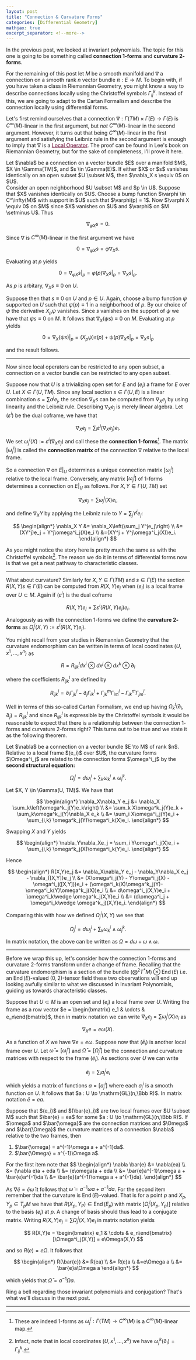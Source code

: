 ```yaml
---
layout: post
title: "Connection & Curvature Forms"
categories: [Differential Geometry]
mathjax: true
excerpt_separator: <!--more-->
---
```


In the previous post, we looked at invariant polynomials. The topic for this one is going to be something called <b>connection $1$-forms</b> and <b>curvature $2$-forms</b>.

<!--more-->

For the remaining of this post let $M$ be a smooth manifold and $\nabla$ a connection on a smooth rank $n$ vector bundle $\pi : E \to M$. To begin with, if you have taken a class in Riemannian Geometry, you might know a way to describe connections locally using the Christoffel symbols $\Gamma^k_{ij}$. Instead of this, we are going to adapt to the Cartan Formalism and describe the connection locally using differential forms.

Let's first remind ourselves that a connection $\nabla : \Gamma(TM) \times \Gamma(E) \to \Gamma(E)$ is $C^\infty(M)$-linear in the first argument, but <i>not</i> $C^\infty(M)$-linear in the second argument. However, it turns out that being $C^\infty(M)$-linear in the first argument and satisfying the Leibniz rule in the second argument is enough to imply that $\nabla$ is a <a href="https://anthonymakela.com/differential%20geometry/2023/07/01/local-operators.html" style="color:#680530; text-decoration: underline;">Local Operator</a>. The proof can be found in Lee's book on Riemannian Geometry, but for the sake of completeness, I'll prove it here.

<div class="proposition">
Let $\nabla$ be a connection on a vector bundle $E$ over a manifold $M$, $X \in \Gamma(TM)$, and $s \in \Gamma(E)$. If either $X$ or $s$ vanishes identically on an open subset $U \subset M$, then $\nabla_X s \equiv 0$ on $U$.
</div>

<div class="proof">
Consider an open neighborhood $U \subset M$ and $p \in U$. Suppose that $X$ vanishes identically on $U$. Choose a bump function $\varphi \in C^\infty(M)$ with support in $U$ such that $\varphi(p) = 1$. Now $\varphi X \equiv 0$ on $M$ since $X$ vanishes on $U$ and $\varphi$ on $M \setminus U$. Thus

$$
\nabla_{\varphi X}s = 0.
$$

Since $\nabla$ is $C^\infty(M)$-linear in the first argument we have

$$
0 = \nabla_{\varphi X}s = \varphi\nabla_X s.
$$

Evaluating at $p$ yields

$$
0 = \nabla_{\varphi X}s\vert_p = \varphi(p)\nabla_X s\vert_p = \nabla_X s\vert_p.
$$

As $p$ is arbitary, $\nabla_X s \equiv 0$ on $U$.

Suppose then that $s \equiv 0$ on $U$ and $p \in U$. Again, choose a bump function $\psi$ supported on $U$ such that $\psi(p) \equiv 1$ in a neighborhood of $p$. By our choice of $\psi$ the derivative $X_p\psi$ vanishes. Since $s$ vanishes on the support of $\psi$ we have that $\psi s \equiv 0$ on $M$. It follows that $\nabla_X(\psi s) \equiv 0$ on $M$. Evaluating at $p$ yields

$$
0 =\nabla_X(\psi s)\vert_p = (X_p\psi) s(p) + \psi(p)\nabla_X s\vert_p = \nabla_X s\vert_p
$$

and the result follows.
</div>

---

Now since local operators can be restricted to any open subset, a connection on a vector bundle can be restricted to any open subset.

Suppose now that $U$ is a trivializing open set for $E$ and $(e_i)$ a frame for $E$ over $U$. Let $X \in \Gamma(U, TM)$. Since any local section $s \in \Gamma(U, E)$ is a linear combination $s = \sum a^je_j$, the section $\nabla_X s$ can be computed from $\nabla_X e_j$ by using linearity and the Leibniz rule. Describing $\nabla_X e_j$ is merely linear algebra. Let $(\varepsilon^i)$ be the dual coframe, we have that

$$
\nabla_X e_j = \sum_i \varepsilon^i(\nabla_X e_j)e_i.
$$

We set $\omega^i_j(X) := \varepsilon^i(\nabla_X e_j)$ and call these the <b>connection $1$-forms</b>[^1]. The matrix $[\omega^i_j]$ is called the <b>connection matrix</b> of the connection $\nabla$ relative to the local frame.

So a connection $\nabla$ on $E\vert_U$ determines a unique connection matrix $[\omega^i_j]$ relative to the local frame. Conversely, any matrix $[\omega^i_j]$ of $1$-forms determines a connection on $E\vert_U$ as follows. For $X, Y \in \Gamma(U,TM)$ set

$$
\nabla_X e_j = \sum \omega^i_j(X)e_i,
$$

and define $\nabla_X Y$ by applying the Leibniz rule to $Y = \sum_j Y^je_j$:

$$
\begin{align*}
    \nabla_X Y &= \nabla_X\left(\sum_j Y^je_j\right) \\
    &= (XY^j)e_j + Y^j\omega^i_j(X)e_i \\
    &=(XY^j + Y^j\omega^i_j(X))e_i.
\end{align*}
$$

As you might notice the story here is pretty much the same as with the Christoffel symbols[^2]. The reason we do it in terms of differential forms now is that we get a neat pathway to characteristic classes.

---

What about curvature? Similarly for $X,Y \in \Gamma(TM)$ and $s \in \Gamma(E)$ the section $R(X,Y)s \in \Gamma(E)$ can be computed from $R(X,Y)e_j$ when $(e_i)$ is a local frame over $U \subset M$. Again if $(\varepsilon^i)$ is the dual coframe

$$
R(X,Y)e_j = \sum \varepsilon^i(R(X,Y)e_j)e_i.    
$$

Analogously as with the connection $1$-forms we define the <b>curvature $2$-forms</b> as $\Omega^i_j(X,Y) := \varepsilon^i(R(X,Y)e_j)$.

You might recall from your studies in Riemannian Geometry that the curvature endomorphism can be written in terms of local coordinates $(U,x^1,\dots,x^n)$ as

$$
R = R^l_{ijk} dx^i \otimes dx^j \otimes dx^k \otimes \partial_l
$$

where the coefficients $R^l_{ijk}$ are defined by

$$
R^l_{ijk} = \partial_i\Gamma^l_{jk} - \partial_j\Gamma^l_{ik} + \Gamma^m_{jk}\Gamma^l_{im} - \Gamma^m_{ik}\Gamma^l_{jm}.
$$

Well in terms of this so-called Cartan Formalism, we end up having $\Omega^l_k(\partial_i,\partial_j) = R^l_{ijk}$ and since $R^l_{ijk}$ is expressible by the Christoffel symbols it would be reasonable to expect that there is a relationship between the connection $1$-forms and curvature $2$-forms right? This turns out to be true and we state it as the following theorem.

<div class="theorem">
Let $\nabla$ be a connection on a vector bundle $E \to M$ of rank $n$. Relative to a local frame $(e_i)$ over $U$, the curvature forms $\Omega^i_j$ are related to the connection forms $\omega^i_j$ by the <b>second structural equation:</b>

$$
\Omega^i_j = d\omega^i_j + \sum_k \omega^i_k \wedge \omega^k_j.
$$
</div>

<div class="proof">
Let $X, Y \in \Gamma(U, TM)$. We have that

$$
\begin{align*}
\nabla_X\nabla_Y e_j &= \nabla_X \sum_k\left(\omega^k_j(Y)e_k\right) \\
&= \sum_k X\omega^k_j(Y)e_k + \sum_k\omega^k_j(Y)\nabla_X e_k \\
&= \sum_i X\omega^i_j(Y)e_i + \sum_{i,k} \omega^k_j(Y)\omega^i_k(X)e_i.
\end{align*}
$$

Swapping $X$ and $Y$ yields

$$
\begin{align*}
\nabla_Y\nabla_Xe_j = \sum_i Y\omega^i_j(X)e_i + \sum_{i,k} \omega^k_j(X)\omega^i_k(Y)e_i.
\end{align*}
$$

Hence

$$
\begin{align*}
R(X,Y)e_j &= \nabla_X\nabla_Y e_j - \nabla_Y\nabla_X e_j - \nabla_{[X,Y]}e_j \\
&= (X\omega^i_j(Y) - Y\omega^i_j(X) - \omega^i_j([X,Y]))e_i + (\omega^i_k(X)\omega^k_j(Y)- \omega^i_k(Y)\omega^k_j(X))e_i \\
&= d\omega^i_j(X,Y)e_i + \omega^i_k\wedge \omega^k_j(X,Y)e_i \\
&= (d\omega^i_j + \omega^i_k\wedge \omega^k_j)(X,Y)e_i. 
\end{align*}
$$

Comparing this with how we defined $\Omega^i_j(X,Y)$ we see that

$$
\Omega^i_j = d\omega^i_j + \sum_k \omega^i_k \wedge \omega^k_j.
$$
</div>

In matrix notation, the above can be written as $\Omega = d\omega + \omega \wedge \omega$.

---

Before we wrap this up, let's consider how the connection $1$-forms and curvature $2$-forms transform under a change of frame. Recalling that the curvature endomorphism is a section of the bundle $\left(\bigotimes^2 T^\ast M \right) \otimes \operatorname{End}(E)$ i.e. an $\operatorname{End}(E)$-valued $(0,2)$-tensor field these two observations will end up looking awfully similar to what we discussed in Invariant Polynomials, guiding us towards characteristic classes.

Suppose that $U \subset M$ is an open set and $(e_i)$ a local frame over $U$. Writing the frame as a row vector $e = \begin{bmatrix} e_1 & \cdots & e_n\end{bmatrix}$, then in matrix notation we can write $\nabla_X e_j = \sum \omega^i_j(X)e_i$ as

$$
\nabla_X e = e\omega(X).
$$

As a function of $X$ we have $\nabla e = e\omega$. Suppose now that $(\bar{e}_i)$ is another local frame over $U$. Let $\bar{\omega} = [\bar{\omega}^i_j]$ and $\bar{\Omega} = [\bar{\Omega}^i_j]$ be the connection and curvature matrices with respect to the frame $(\bar{e}_i)$. As sections over $U$ we can write

$$
\bar{e}_j = \sum_i a^i_je_i
$$

which yields a matrix of functions $a = [a^i_j]$ where each $a^i_j$ is a smooth function on $U$. It follows that $a : U \to \mathrm{GL}(n,\Bbb R)$. In matrix notation $\bar{e} = ea$.

<div class="theorem">
Suppose that $(e_i)$ and $(\bar{e}_i)$ are two local frames over $U \subset M$ such that $\bar{e} = ea$ for some $a : U \to \mathrm{GL}(n,\Bbb R)$. If $\omega$ and $\bar{\omega}$ are the connection matrices and $\Omega$ and $\bar{\Omega}$ the curvature matrices of a connection $\nabla$ relative to the two frames, then
<ol>
  <li>$\bar{\omega} = a^{-1}\omega a + a^{-1}da$.</li>
  <li>$\bar{\Omega} = a^{-1}\Omega a$.</li>
</ol> 
</div>

<div class="proof">
For the first item note that
$$
\begin{align*}
\nabla \bar{e} &= \nabla(ea) \\
&= (\nabla e)a + eda \\
&= (e\omega)a + eda \\
&= \bar{e}a^{-1}\omega a + \bar{e}a^{-1}da \\
&= \bar{e}(a^{-1}\omega a + a^{-1}da).
\end{align*}
$$

As $\nabla \bar{e} = \bar{e}\bar{\omega}$ it follows that $\bar{\omega} = a^{-1}\omega a + a^{-1}da$. For the second item remember that the curvature is $\operatorname{End}(E)$-valued. That is for a point $p$ and $X_p, Y_p \in T_pM$ we have that $R(X_p,Y_P) \in \operatorname{End}(E_p)$ with matrix $[\Omega^i_j(X_p,Y_p)]$ relative to the basis $(e_i)$ at $p$. A change of basis should thus lead to a conjugate matrix. Writing $R(X,Y)e_j = \sum \Omega^i_j(X,Y)e_i$ in matrix notation yields

$$
R(X,Y)e = \begin{bmatrix} e_1 & \cdots & e_n\end{bmatrix}[\Omega^i_j(X,Y)] = e\Omega(X,Y)
$$

and so $R(e) = e\Omega$. It follows that

$$
\begin{align*}
R(\bar{e}) &= R(ea) \\
&= R(e)a \\
&=e\Omega a \\
&= \bar{e}a\Omega a
\end{align*}
$$

which yields that $\bar{\Omega} = a^{-1}\Omega a$.
</div>

Ring a bell regarding those invariant polynomials and conjugation? That's what we'll discuss in the next post. 

---

[^1]: These are indeed $1$-forms as $\omega^i_j : \Gamma(TM) \to C^\infty(M)$ is a $C^\infty(M)$-linear map.

[^2]: Infact, note that in local coordinates $(U, x^1,\dots,x^n)$ we have $\omega^k_j(\partial_i) = \Gamma^k_{ij}$.